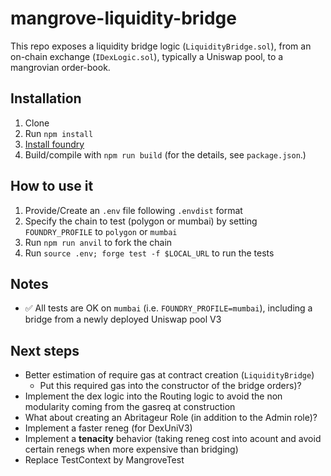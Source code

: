 # mangrove-liquidity-bridge

This repo exposes a liquidity bridge logic (`LiquidityBridge.sol`), from an
on-chain exchange (`IDexLogic.sol`), typically a Uniswap pool, to a mangrovian
order-book.

## Installation

1. Clone
2. Run `npm install`
3. [Install foundry](https://book.getfoundry.sh/getting-started/installation)
4. Build/compile with `npm run build` (for the details, see `package.json`.)

## How to use it

1. Provide/Create an `.env` file following `.envdist` format
2. Specify the chain to test (polygon or mumbai) by setting `FOUNDRY_PROFILE` to `polygon` or `mumbai`
3. Run `npm run anvil` to fork the chain
4. Run `source .env; forge test -f $LOCAL_URL` to run the tests

## Notes

- ✅ All tests are OK on `mumbai` (i.e. `FOUNDRY_PROFILE=mumbai`), including a
  bridge from a newly deployed Uniswap pool V3

## Next steps

- Better estimation of require gas at contract creation (`LiquidityBridge`)
  - Put this required gas into the constructor of the bridge
  orders)?
- Implement the dex logic into the Routing logic to avoid the non modularity
  coming from the gasreq at construction
- What about creating an Abritageur Role (in addition to the Admin role)?
- Implement a faster reneg (for DexUniV3)
- Implement a **tenacity** behavior (taking reneg cost into acount and avoid
  certain renegs when more expensive than bridging)
- Replace TestContext by MangroveTest